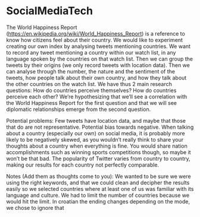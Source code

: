# SocialMediaTech

The World Happiness Report (https://en.wikipedia.org/wiki/World_Happiness_Report) is a reference to know how citizens feel about their country.
We would like to experiment creating our own index by analysing tweets mentioning countries.
We want to record any tweet mentioning a country within our watch list, in any language spoken by the countries on that watch list.
Then we can group the tweets by their origins (we only record tweets with location data).
Then we can analyse through the number, the nature and the sentiment of the tweets, how people talk about their own country, and how they talk about the other countries on the watch list.
We have thus 2 main research questions:
How do countries perceive themselves?
How do countries perceive each other?
We’re hypothesizing that we’ll see a correlation with the World Happiness Report for the first question and that we will see diplomatic relationships emerge from the second question.

Potential problems:
Few tweets have location data, and maybe that those that do are not representative.
Potential bias towards negative. When talking about a country (especially our own) on social media, it is probably more likely to be negatively skewed, as you wouldn’t really think to share your thoughts about a country when everything is fine. You would share nation accomplishments such as winning sports competitions though, so maybe it won’t be that bad.
The popularity of Twitter varies from country to country, making our results for each country not perfectly comparable.

Notes (Add them as thoughts come to you):
We wanted to be sure we were using the right keywords, and that we could clean and decipher the results easily so we selected countries where at least one of us was familiar with its language and culture.
We had to limit the number of countries because we would hit the limit.
In croatian the ending changes depending on the mode, we chose to ignore that
